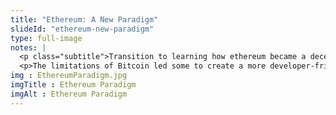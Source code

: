 ```yaml
--- 
title: "Ethereum: A New Paradigm"
slideId: "ethereum-new-paradigm"
type: full-image
notes: |
  <p class="subtitle">Transition to learning how ethereum became a decentralized world computer. Developers started to have trouble building using the Bitcoin blockchain and forged a new network.</p>
  <p>The limitations of Bitcoin led some to create a more developer-friendly blockchain. In this section, we will examine the ethereum network, its differences compared to the Bitcoin network. But first, let's examine the motivations behind the creation of the network.</p>
img : EthereumParadigm.jpg
imgTitle : Ethereum Paradigm
imgAlt : Ethereum Paradigm
---
```

